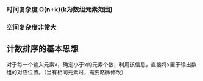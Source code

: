 ### 时间复杂度 O(n+k)(k为数组元素范围)
### 空间复杂度非常大
## 计数排序的基本思想
对于每一个输入元素x，确定小于x的元素个数，利用该信息，直接将x置于输出数组的对应位置。（当有相同元素时，需要略微修改）
